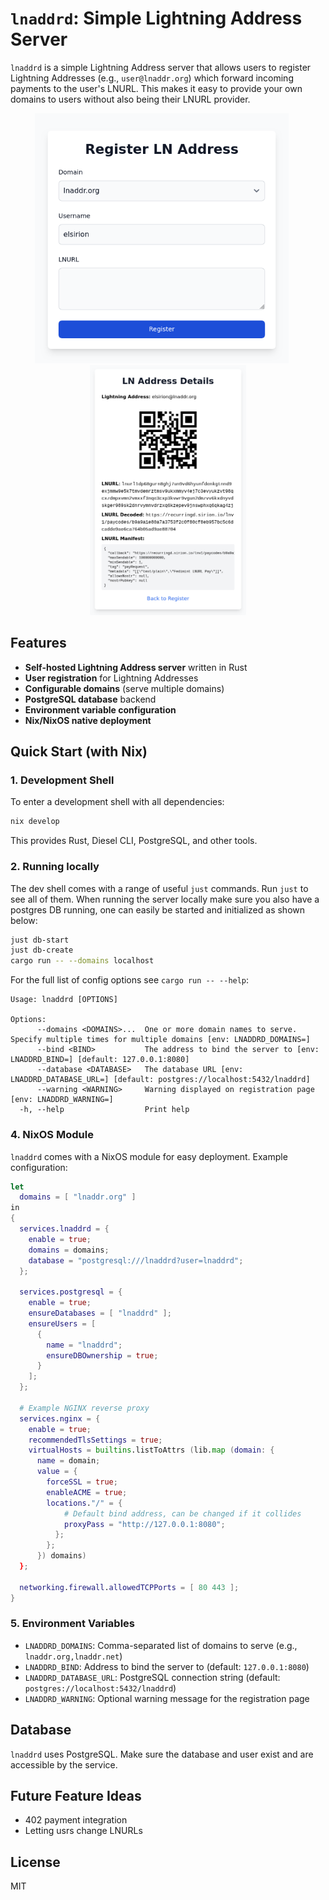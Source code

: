 # `lnaddrd`: Simple Lightning Address Server

`lnaddrd` is a simple Lightning Address server that allows users to register Lightning Addresses (e.g., `user@lnaddr.org`) which forward incoming payments to the user's LNURL. This makes it easy to provide your own domains to users without also being their LNURL provider.

<div align="center">
  <img src="screenshots/register.png" alt="Registration Form" height="400" style="margin-right: 20px">
  <img src="screenshots/details.png" alt="Address Details" height="400">
</div>

## Features

- **Self-hosted Lightning Address server** written in Rust
- **User registration** for Lightning Addresses
- **Configurable domains** (serve multiple domains)
- **PostgreSQL database** backend
- **Environment variable configuration**
- **Nix/NixOS native deployment**

## Quick Start (with Nix)

### 1. Development Shell

To enter a development shell with all dependencies:

```sh
nix develop
```

This provides Rust, Diesel CLI, PostgreSQL, and other tools.

### 2. Running locally

The dev shell comes with a range of useful `just` commands. Run `just` to see all of them.
When running the server locally make sure you also have a postgres DB running, one can easily be started and initialized as shown below:

```sh
just db-start
just db-create
cargo run -- --domains localhost
```

For the full list of config options see `cargo run -- --help`:

```text
Usage: lnaddrd [OPTIONS]

Options:
      --domains <DOMAINS>...  One or more domain names to serve. Specify multiple times for multiple domains [env: LNADDRD_DOMAINS=]
      --bind <BIND>           The address to bind the server to [env: LNADDRD_BIND=] [default: 127.0.0.1:8080]
      --database <DATABASE>   The database URL [env: LNADDRD_DATABASE_URL=] [default: postgres://localhost:5432/lnaddrd]
      --warning <WARNING>     Warning displayed on registration page [env: LNADDRD_WARNING=]
  -h, --help                  Print help
```

### 4. NixOS Module

`lnaddrd` comes with a NixOS module for easy deployment. Example configuration:

```nix
let
  domains = [ "lnaddr.org" ]
in
{
  services.lnaddrd = {
    enable = true;
    domains = domains;
    database = "postgresql:///lnaddrd?user=lnaddrd";
  };

  services.postgresql = {
    enable = true;
    ensureDatabases = [ "lnaddrd" ];
    ensureUsers = [
      {
        name = "lnaddrd";
        ensureDBOwnership = true;
      }
    ];
  };

  # Example NGINX reverse proxy
  services.nginx = {
    enable = true;
    recommendedTlsSettings = true;
    virtualHosts = builtins.listToAttrs (lib.map (domain: {
      name = domain;
      value = {
        forceSSL = true;
        enableACME = true;
        locations."/" = {
            # Default bind address, can be changed if it collides
            proxyPass = "http://127.0.0.1:8080";
          };
        };
      }) domains)
  };

  networking.firewall.allowedTCPPorts = [ 80 443 ];
}
```

### 5. Environment Variables

- `LNADDRD_DOMAINS`: Comma-separated list of domains to serve (e.g., `lnaddr.org,lnaddr.net`)
- `LNADDRD_BIND`: Address to bind the server to (default: `127.0.0.1:8080`)
- `LNADDRD_DATABASE_URL`: PostgreSQL connection string (default: `postgres://localhost:5432/lnaddrd`)
- `LNADDRD_WARNING`: Optional warning message for the registration page

## Database

`lnaddrd` uses PostgreSQL. Make sure the database and user exist and are accessible by the service.

## Future Feature Ideas

- 402 payment integration
- Letting usrs change LNURLs

## License

MIT
